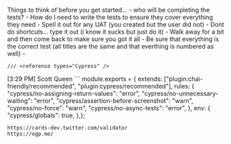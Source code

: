 Things to think of before you get started... 
    - who will be completing the tests?
    - How do I need to write the tests to ensure they cover everything they need 
    - Spell it out for any UAT (you created but the user did not)
    - Dont do shortcuts... type it out (i know it sucks but just do it)
    - Walk away for a bit and then come back to make sure you got it all
    - Be sure that everything is the correct test (all titles are the same and that everthing is numbered as well)
    - 

    /// <reference types="Cypress" />


[3:29 PM] Scott Queen
    ```
module.exports = {​  extends: ["plugin:chai-friendly/recommended", "plugin:cypress/recommended"],  rules: {​    "cypress/no-assigning-return-values": "error",    "cypress/no-unnecessary-waiting": "error",    "cypress/assertion-before-screenshot": "warn",    "cypress/no-force": "warn",    "cypress/no-async-tests": "error",  }​,  env: {​    "cypress/globals": true,  }​,}​;
```
https://cards-dev.twitter.com/validator
https://ogp.me/
